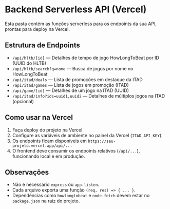 # Backend Serverless API (Vercel)

Esta pasta contém as funções serverless para os endpoints da sua API, prontas para deploy na Vercel.

## Estrutura de Endpoints

- `/api/hltb/[id]` — Detalhes de tempo de jogo HowLongToBeat por ID (UUID do HLTB)
- `/api/hltb/search?q=nome` — Busca de jogos por nome no HowLongToBeat
- `/api/itad/deals` — Lista de promoções em destaque da ITAD
- `/api/itad/games` — Lista de jogos em promoção (ITAD)
- `/api/game/[id]` — Detalhes de um jogo na ITAD (UUID)
- `/api/itad/info?ids=uuid1,uuid2` — Detalhes de múltiplos jogos na ITAD (opcional)

## Como usar na Vercel

1. Faça deploy do projeto na Vercel.
2. Configure as variáveis de ambiente no painel da Vercel (`ITAD_API_KEY`).
3. Os endpoints ficam disponíveis em `https://seu-projeto.vercel.app/api/...`
4. O frontend deve consumir os endpoints relativos (`/api/...`), funcionando local e em produção.

## Observações
- Não é necessário `express` ou `app.listen`.
- Cada arquivo exporta uma função `(req, res) => { ... }`.
- Dependências como `howlongtobeat` e `node-fetch` devem estar no `package.json` na raiz do projeto.
